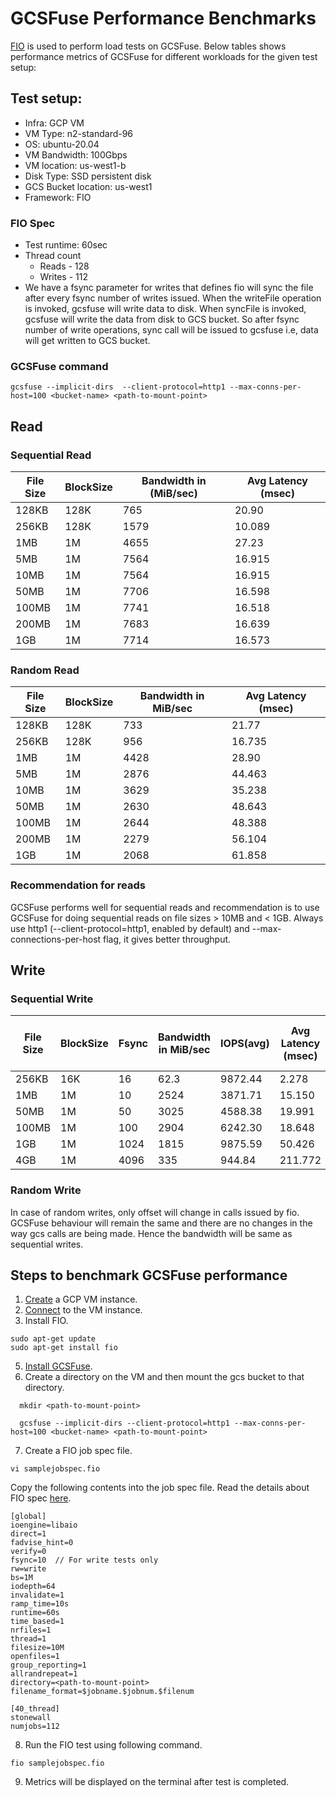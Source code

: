 # GCSFuse Performance Benchmarks

[FIO](https://fio.readthedocs.io/en/latest/) is used to perform load tests on GCSFuse. Below tables shows performance metrics of GCSFuse for different workloads for the given test setup:

## Test setup:

* Infra: GCP VM
* VM Type: n2-standard-96
* OS:  ubuntu-20.04
* VM Bandwidth: 100Gbps
* VM location: us-west1-b
* Disk Type: SSD persistent disk
* GCS Bucket location: us-west1
* Framework: FIO

### FIO Spec
* Test runtime: 60sec
* Thread count
  * Reads - 128
  * Writes - 112
* We have a fsync parameter for writes that defines fio will sync the file after 
every fsync number of writes issued. When the writeFile operation is invoked, 
gcsfuse will write data to disk. When syncFile is invoked, gcsfuse will write the
data from disk to GCS bucket. So after fsync number of write operations, sync call
will be issued to gcsfuse i.e, data will get written to GCS bucket.

### GCSFuse command
```
gcsfuse --implicit-dirs  --client-protocol=http1 --max-conns-per-host=100 <bucket-name> <path-to-mount-point>
```

## Read
### Sequential Read
| File Size | BlockSize | Bandwidth in (MiB/sec) | Avg Latency (msec) |
|-----------|-----------|------------------------|--------------------|
| 128KB     | 128K      | 765                    | 20.90              |
| 256KB     | 128K      | 1579                   | 10.089             |
| 1MB       | 1M        | 4655                   | 27.23              |
| 5MB       | 1M        | 7564                   | 16.915             |
| 10MB      | 1M        | 7564                   | 16.915             |
| 50MB      | 1M        | 7706                   | 16.598             |
| 100MB     | 1M        | 7741                   | 16.518             |
| 200MB     | 1M        | 7683                   | 16.639             |
| 1GB       | 1M        | 7714                   | 16.573             |

### Random Read
| File Size | BlockSize | Bandwidth in MiB/sec | Avg Latency (msec) |
|-----------|-----------|----------------------|--------------------|
| 128KB     | 128K      | 733                  | 21.77              |
| 256KB     | 128K      | 956                  | 16.735             |
| 1MB       | 1M        | 4428                 | 28.90              |
| 5MB       | 1M        | 2876                 | 44.463             |
| 10MB      | 1M        | 3629                 | 35.238             |
| 50MB      | 1M        | 2630                 | 48.643             |
| 100MB     | 1M        | 2644                 | 48.388             |
| 200MB     | 1M        | 2279                 | 56.104             |
| 1GB       | 1M        | 2068                 | 61.858             |

### Recommendation for reads
GCSFuse performs well for sequential reads and recommendation is to use GCSFuse for doing sequential reads on file sizes > 10MB and < 1GB. Always use http1 (--client-protocol=http1, enabled by default) and --max-connections-per-host
flag, it gives better throughput.

## Write
### Sequential Write

| File Size | BlockSize | Fsync | Bandwidth in MiB/sec   | IOPS(avg)     | Avg Latency (msec)  | Network Send Traffic (GiB/s) |
|-----------|-----------|-------|------------------------|---------------|---------------------|------------------------------|
| 256KB     | 16K       | 16    | 62.3                   | 9872.44       | 2.278               | 0.03                         |
| 1MB       | 1M        | 10    | 2524                   | 3871.71       | 15.150              | 0.25                         |
| 50MB      | 1M        | 50    | 3025                   | 4588.38       | 19.991              | 2.3                          |
| 100MB     | 1M        | 100   | 2904                   | 6242.30       | 18.648              | 2.53                         |
| 1GB       | 1M        | 1024  | 1815                   | 9875.59       | 50.426              | 2.05                         |
| 4GB       | 1M        | 4096  | 335                    | 944.84        | 211.772             | 0.75                         |

### Random Write
In case of random writes, only offset will change in calls issued by fio. GCSFuse behaviour will
remain the same and there are no changes in the way gcs calls are being made. Hence the bandwidth will be same
as sequential writes.

## Steps to benchmark GCSFuse performance
1. [Create](https://cloud.google.com/compute/docs/instances/create-start-instance#publicimage) a GCP VM instance.
2. [Connect](https://cloud.google.com/compute/docs/instances/connecting-to-instance) to the VM instance.
3. Install FIO.
```
sudo apt-get update
sudo apt-get install fio
```
5. [Install GCSFuse](https://github.com/GoogleCloudPlatform/gcsfuse/blob/master/docs/installing.md#linux).
6. Create a directory on the VM and then mount the gcs bucket to that directory.
```
  mkdir <path-to-mount-point> 
  
  gcsfuse --implicit-dirs --client-protocol=http1 --max-conns-per-host=100 <bucket-name> <path-to-mount-point>
```
7. Create a FIO job spec file.
```
vi samplejobspec.fio
```
Copy the following contents into the job spec file. Read the details about FIO spec
[here](https://fio.readthedocs.io/en/latest/).
```
[global]
ioengine=libaio
direct=1
fadvise_hint=0
verify=0
fsync=10  // For write tests only
rw=write
bs=1M
iodepth=64
invalidate=1
ramp_time=10s
runtime=60s
time_based=1
nrfiles=1
thread=1
filesize=10M 
openfiles=1
group_reporting=1
allrandrepeat=1
directory=<path-to-mount-point>
filename_format=$jobname.$jobnum.$filenum

[40_thread]
stonewall
numjobs=112
```
8. Run the FIO test using following command. 
```
fio samplejobspec.fio
```
9. Metrics will be displayed on the terminal after test is completed.